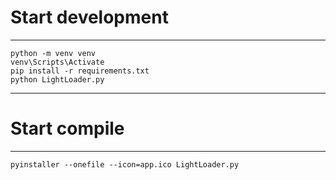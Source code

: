 # Start development

---
```
python -m venv venv
venv\Scripts\Activate
pip install -r requirements.txt
python LightLoader.py
```
---
# Start compile
---
```
pyinstaller --onefile --icon=app.ico LightLoader.py
```
